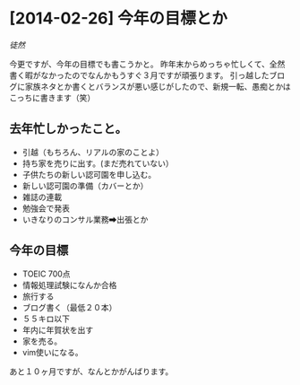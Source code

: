 # [2014-02-26] 今年の目標とか
_徒然_

今更ですが、今年の目標でも書こうかと。
昨年末からめっちゃ忙しくて、全然書く暇がなかったのでなんかもうすぐ３月ですが頑張ります。
引っ越したブログに家族ネタとか書くとバランスが悪い感じがしたので、新規一転、愚痴とかはこっちに書きます（笑）

## 去年忙しかったこと。

* 引越（もちろん、リアルの家のことよ）
* 持ち家を売りに出す。(まだ売れていない）
* 子供たちの新しい認可園を申し込む。
* 新しい認可園の準備（カバーとか）
* 雑誌の連載
* 勉強会で発表
* いきなりのコンサル業務➡出張とか

## 今年の目標

* TOEIC 700点
* 情報処理試験になんか合格
* 旅行する
* ブログ書く（最低２０本）
* ５５キロ以下
* 年内に年賀状を出す
* 家を売る。
* vim使いになる。

あと１０ヶ月ですが、なんとかがんばります。


